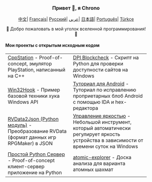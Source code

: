 <div align="center" style="padding: 20px;">
   <h3>Привет 👋, я Chrono</h3>
    <p align="center">
        <a>
        </a>
    </p>
	<p align="center">
		<a href="https://github.com/ChronoMonochrome/ChronoMonochrome/blob/master/README_CN.md"><span>中文</span></a>|
		<a href="https://github.com/ChronoMonochrome/ChronoMonochrome/blob/master/README_FR.md"><span>Français</span></a>|
		<a href="https://github.com/ChronoMonochrome/ChronoMonochrome/blob/master/README_RU.md"><span>Русский</span></a>|
		<a href="https://github.com/ChronoMonochrome/ChronoMonochrome/blob/master/README_AR.md"><span>عربي</span></a>|
		<a href="https://github.com/ChronoMonochrome/ChronoMonochrome/blob/master/README_JP.md"><span>日本語</span></a>|
		<a href="https://github.com/ChronoMonochrome/ChronoMonochrome/blob/master/README_PTBR.md"><span>Português</span></a>|
		<a href="https://github.com/ChronoMonochrome/ChronoMonochrome/blob/master/README_TR.md"><span>Türkçe</span></a>
	</p>
   <p>🌟 Добро пожаловать в мой уголок вселенной программирования! 🌟</p>
   <h4 align="left">Мои проекты с открытым исходным кодом</h4>
   <table align="center">
      <tr>
         <td><a href="https://github.com/ChronoMonochrome/CppStation">CppStation</a> - Proof-of-concept, эмулятор PlayStation, написанный на C++</td>
         <td><a href="https://github.com/ChronoMonochrome/DPI_Blockcheck">DPI Blockcheck</a> - Скрипт на Python для проверки доступности сайтов на Windows</td>
      </tr>
      <tr>
         <td><a href="https://github.com/ChronoMonochrome/Win32Hook">Win32Hook</a> - Пример базовой техники хука Windows API</td>
         <td><a href="https://github.com/ChronoMonochrome/hacking_the_blobs">Туториал для Android</a> - Туториал по исправлению проприетарных блоб Android с помощью IDA и hex-редактора</td>
      </tr>
      <tr>
         <td><a href="https://github.com/ChronoMonochrome/rvdata2json">RVData2Json (Python модуль)</a> - Преобразование RVData (формат данных игр RPGMaker) в JSON</td>
         <td><a href="https://github.com/ChronoMonochrome/daytime_brightness_control">Управление яркостью</a> - Небольшой инструмент, который автоматически регулирует яркость устройства в зависимости от времени суток на Windows</td>
      </tr>
      <tr>
         <td><a href="https://github.com/ChronoMonochrome/SimpleClientServer/">Простой Python Сервер</a> - Proof-of-concept клиент-сервер приложение на Python</td>
         <td><a href="https://github.com/ChronoMonochrome/atomic-explorer">atomic-explorer</a> - Доска анализа для варианта атомных шахмат</td>
      </tr>
   </table>
</div>